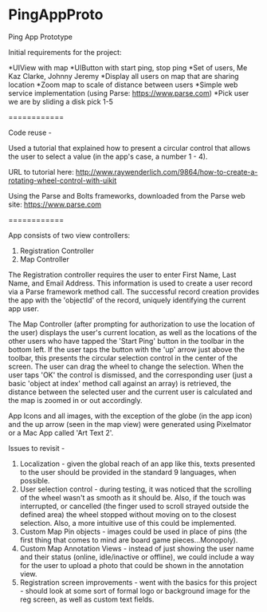 PingAppProto
============

Ping App Prototype

Initial requirements for the project:

*UIView with map
*UIButton with start ping, stop ping
*Set of users, Me Kaz Clarke, Johnny Jeremy
*Display all users on map that are sharing location
*Zoom map to scale of distance between users
*Simple web service implementation (using Parse: https://www.parse.com)
*Pick user we are by sliding a disk pick 1-5

============

Code reuse -

Used a tutorial that explained how to present a circular control that allows the user 
to select a value (in the app's case, a number 1 - 4).

URL to tutorial here: http://www.raywenderlich.com/9864/how-to-create-a-rotating-wheel-control-with-uikit

Using the Parse and Bolts frameworks, downloaded from the Parse web site: https://www.parse.com

============

App consists of two view controllers:
  1. Registration Controller
  2. Map Controller
  
The Registration controller requires the user to enter First Name, Last Name, and Email Address. This 
information is used to create a user record via a Parse framework method call.  The successful record 
creation provides the app with the 'objectId' of the record, uniquely identifying the current app user.

The Map Controller (after prompting for authorization to use the location of the user) displays the user's
current location, as well as the locations of the other users who have tapped the 'Start Ping' button in the
toolbar in the bottom left.  If the user taps the button with the 'up' arrow just above the toolbar, this
presents the circular selection control in the center of the screen. The user can drag the wheel to change
the selection. When the user taps 'OK' the control is dismissed, and the corresponding user (just a basic
'object at index' method call against an array) is retrieved, the distance between the selected user and the
current user is calculated and the map is zoomed in or out accordingly.

App Icons and all images, with the exception of the globe (in the app icon) and the up arrow (seen in the map view)
were generated using Pixelmator or a Mac App called 'Art Text 2'.

Issues to revisit -
  1. Localization - given the global reach of an app like this, texts presented to the user should be provided in
  the standard 9 languages, when possible.
  2. User selection control - during testing, it was noticed that the scrolling of the wheel wasn't as smooth as 
  it should be. Also, if the touch was interrupted, or cancelled (the finger used to scroll strayed outside the defined
  area) the wheel stopped without moving on to the closest selection.  Also, a more intuitive use of this could be
  implemented.
  3. Custom Map Pin objects - images could be used in place of pins (the first thing that comes to mind are board
  game pieces...Monopoly).
  4. Custom Map Annotation Views - instead of just showing the user name and their status (online, idle/inactive or
  offline), we could include a way for the user to upload a photo that could be shown in the annotation view.
  5. Registration screen improvements - went with the basics for this project - should look at some sort of formal logo
  or background image for the reg screen, as well as custom text fields.
